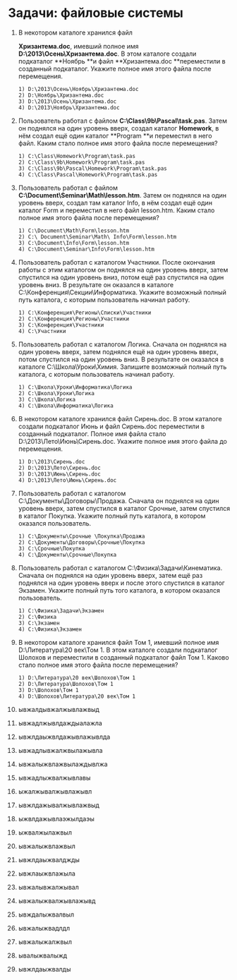# Задачи: файловые системы

1. В некотором каталоге хранился файл

   **Хризантема.doc**, имевший полное имя **D:\2013\Осень\Хризантема.doc**. В этом каталоге создали подкаталог **Ноябрь **и файл **Хризантема.doc **переместили в созданный подкаталог. Укажите полное имя этого файла после перемещения.

   ```
   1) D:\2013\Осень\Ноябрь\Хризантема.doc
   2) D:\Ноябрь\Хризантема.doc   
   3) D:\2013\Осень\Хризантема.doc   
   4) D:\2013\Ноябрь\Хризантема.doc
   ```

2. Пользователь работал с файлом **C:\Class\9b\Pascal\task.pas**. Затем он поднялся на один уровень вверх, создал каталог **Homework**, в нём создал ещё один каталог **Program **и переместил в него файл. Каким стало полное имя этого файла после перемещения?

   ```
   1) C:\Class\Homework\Program\task.pas   
   2) C:\Class\9b\Homework\Program\task.pas
   3) C:\Class\9b\Pascal\Homework\Program\task.pas   
   4) C:\Class\Pascal\Homework\Program\task.pas
   ```

3. Пользователь работал с файлом **C:\Document\Seminar\Math\lesson.htm**. Затем он поднялся на один уровень вверх, создал там каталог Info, в нём создал ещё один каталог Form и переместил в него файл lesson.htm. Каким стало полное имя этого файла после перемещения?

   ```
   1) C:\Document\Math\Form\lesson.htm   
   2) C:\ Document\Seminar\Math\ Info\Form\lesson.htm   
   3) C:\Document\Info\Form\lesson.htm   
   4) C:\Document\Seminar\Info\Form\lesson.htm
   ```

4. Пользователь работал с каталогом Участники. После окончания работы с этим каталогом он поднялся на один уровень вверх, затем спустился на один уровень вниз, потом ещё раз спустился на один уровень вниз. В результате он оказался в каталоге C:\Конференция\Секции\Информатика. Укажите возможный полный путь каталога, с которым пользователь начинал работу.

   ```
   1) C:\Конференция\Регионы\Списки\Участники   
   2) C:\Конференция\Регионы\Участники   
   3) C:\Конференция\Участники   
   4) C:\Участники
   ```

5. Пользователь работал с каталогом Логика. Сначала он поднялся на один уровень вверх, затем поднялся ещё на один уровень вверх, потом спустился на один уровень вниз. В результате он оказался в каталоге C:\Школа\Уроки\Химия. Запишите возможный полный путь каталога, с которым пользователь начинал работу.

   ```
   1) C:\Школа\Уроки\Информатика\Логика   
   2) C:\Школа\Уроки\Логика   
   3) C:\Школа\Логика   
   4) C:\Школа\Информатика\Логика
   ```

6. В некотором каталоге хранился файл Сирень.doc. В этом каталоге создали подкаталог Июнь и файл Сирень.doc переместили в созданный подкаталог. Полное имя файла стало D:\2013\Лето\Июнь\Сирень.doc. Укажите полное имя этого файла до перемещения.

   ```
   1) D:\2013\Сирень.doc   
   2) D:\2013\Лето\Сирень.doc   
   3) D:\2013\Июнь\Сирень.doc   
   4) D:\2013\Лето\Июнь\Сирень.doc
   ```

7. Пользователь работал с каталогом C:\Документы\Договоры\Продажа. Сначала он поднялся на один уровень вверх, затем спустился в каталог Срочные, затем спустился в каталог Покупка. Укажите полный путь каталога, в котором оказался пользователь.

   ```
   1) C:\Документы\Срочные \Покупка\Продажа   
   2) C:\Документы\Договоры\Срочные\Покупка   
   3) C:\Срочные\Покупка   
   4) C:\Документы\Срочные\Покупка
   ```

8. Пользователь работал с каталогом C:\Физика\Задачи\Кинематика. Сначала он поднялся на один уровень вверх, затем ещё раз поднялся на один уровень вверх и после этого спустился в каталог Экзамен. Укажите полный путь того каталога, в котором оказался пользователь.

   ```
   1) С:\Физика\Задачи\Экзамен   
   2) С:\Физика   
   3) С:\Экзамен   
   4) С:\Физика\Экзамен
   ```

9. В некотором каталоге хранился файл Том 1, имевший полное имя D:\Литература\20 век\Том 1. В этом каталоге создали подкаталог Шолохов и переместили в созданный подкаталог файл Том 1. Каково стало полное имя этого файла после перемещения?

   ```
   1) D:\Литература\20 век\Шолохов\Том 1   
   2) D:\Литература\Шолохов\Том 1   
   3) D:\Шолохов\Том 1   
   4) D:\Шолохов\Литература\20 век\Том 1 
   ```

10. ывжалдывжалжывлажвыд

11. ывжадлжывлдаждыалажла
12. ывжлдаыжвлдажывлажывлда
13. ывжадлывжалжвылажывла
14. ывжалыжвлажвылаждывлжа
15. ывжадлыжвалжывлавы
16. ыжалжывалжывлажывл
17. ывжлдажывалжывлажвыд
18. ыжвлдажывлаэжылдаэы
19. ыжвалжылажвыл
20. ывжалыжвлажвыл
21. ывжлдаыжвалджды
22. ывжлаыжвлажыла
23. ывжалывжалжывал
24. ывжалыжвалжывлажывд
25. ывждалыжвалвыл
26. ывжалыжвадлдл
27. ывжалыжалжвыл
28. ывалыжвалыжд
29. ывжлдаыжвалды



